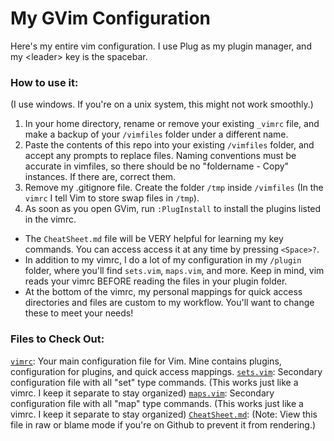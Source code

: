 # My GVim Configuration
Here's my entire vim configuration. I use Plug as my plugin manager, and my &lt;leader&gt; key is the spacebar.

### How to use it:
(I use windows. If you're on a unix system, this might not work smoothly.)
1. In your home directory, rename or remove your existing ```_vimrc``` file, and make a backup of your ```/vimfiles``` folder under a different name. 
2. Paste the contents of this repo into your existing ```/vimfiles``` folder, and accept any prompts to replace files. Naming conventions must be accurate in vimfiles, so there should be no "foldername - Copy" instances. If there are, correct them. 
3. Remove my .gitignore file. Create the folder ```/tmp``` inside ```/vimfiles``` (In the ```vimrc``` I tell Vim to store swap files in ```/tmp```).
4. As soon as you open GVim, run ```:PlugInstall``` to install the plugins listed in the vimrc.
- The ```CheatSheet.md``` file will be VERY helpful for learning my key commands. You can access access it at any time by pressing ```<Space>?```.
- In addition to my vimrc, I do a lot of my configuration in my ```/plugin``` folder, where you'll find ```sets.vim```, ```maps.vim```, and more. Keep in mind, vim reads your vimrc BEFORE reading the files in your plugin folder.
- At the bottom of the vimrc, my personal mappings for quick access directories and files are custom to my workflow. You'll want to change these to meet your needs!

### Files to Check Out:
[```vimrc```](vimrc): Your main configuration file for Vim. Mine contains plugins, configuration for plugins, and quick access mappings.
[```sets.vim```](plugin/sets.vim): Secondary configuration file with all "set" type commands. (This works just like a vimrc. I keep it separate to stay organized)
[```maps.vim```](plugin/maps.vim): Secondary configuration file with all "map" type commands. (This works just like a vimrc. I keep it separate to stay organized)
[```CheatSheet.md```](CheatSheet.md): (Note: View this file in raw or blame mode if you're on Github to prevent it from rendering.)

